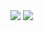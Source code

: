 <!-- General stats -->
<picture>
  <source
    srcset="https://github-readme-stats.vercel.app/api?username=bcb&show_icons=true&theme=synthwave"
    media="(prefers-color-scheme: dark)"
  />
  <source
    srcset="https://github-readme-stats.vercel.app/api?username=bcb&show_icons=true"
    media="(prefers-color-scheme: light), (prefers-color-scheme: no-preference)"
  />
  <img src="https://github-readme-stats.vercel.app/api?username=bcb&show_icons=true" />
</picture>

<!-- Top languages -->
<picture>
  <source
    srcset="https://github-readme-stats.vercel.app/api/top-langs?username=bcb&show_icons=true&theme=synthwave"
    media="(prefers-color-scheme: dark)"
  />
  <source
    srcset="https://github-readme-stats.vercel.app/api/top-langs?username=bcb&show_icons=true"
    media="(prefers-color-scheme: light), (prefers-color-scheme: no-preference)"
  />
  <img src="https://github-readme-stats.vercel.app/api/top-langs?username=bcb&show_icons=true" />
</picture>
